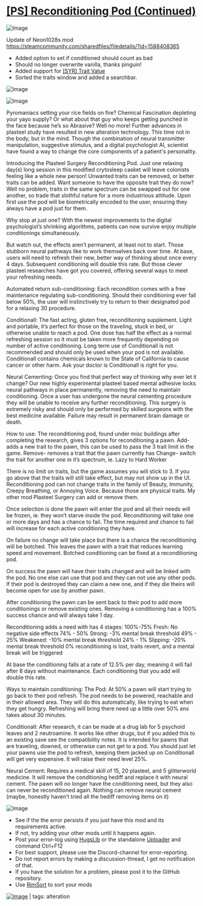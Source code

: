 # [[PS] Reconditioning Pod (Continued)](https://steamcommunity.com/sharedfiles/filedetails/?id=2044003955)

![Image](https://i.imgur.com/buuPQel.png)

Update of Neon1028s mod
https://steamcommunity.com/sharedfiles/filedetails/?id=1588408365

- Added option to set if conditioned should count as bad
- Should no longer overwrite vanilla, thanks pinguin!
- Added support for [[SYR] Trait Value](https://steamcommunity.com/sharedfiles/filedetails/?id=2451324814)
- Sorted the traits window and added a searchbar.

![Image](https://i.imgur.com/pufA0kM.png)
	
![Image](https://i.imgur.com/Z4GOv8H.png)

Pyromaniacs setting your rice fields on fire? Chemical Fascination depleting your yayo supply? Or what about that guy who keeps getting punched in the face because he’s so Abrasive? Well no more! Further advances in plasteel study have resulted in new alteration technology. This time not in the body, but in the mind. Though the combination of neural transmitter manipulation, suggestive stimulus, and a digital psychologist AI, scientist have found a way to change the core components of a patient's personality.

Introducing the Plasteel Surgery Reconditioning Pod. Just one relaxing day(s) long session in this modified crytosleep casket will leave colonists feeling like a whole new person! Unwanted traits can be removed, or better traits can be added. Want someone to have the opposite trait they do now? Well no problem, traits in the same spectrum can be swapped out for one another, so trade that slothful nature for a more industrious attitude. Upon first use the pod will be biometrically encoded to the user, ensuring they always have a pod just for them.

Why stop at just one? With the newest improvements to the digital psychologist’s shrinking algorithms, patients can now survive enjoy multiple conditionings simultaneously.

But watch out, the effects aren’t permanent, at least not to start. Those stubborn neural pathways like to work themselves back over time. At base, users will need to refresh their new, better way of thinking about once every 4 days. Subsequent conditioning will double this rate. But those clever plasteel researches have got you covered, offering several ways to meet your refreshing needs.

Automated return sub-conditioning: Each recondition comes with a free maintenance regulating sub-conditioning. Should their conditioning ever fall below 50%, the user will instinctively try to return to their designated pod for a relaxing 30 procedure.

Conditionall: The fast acting, gluten free, reconditioning supplement. Light and portable, it’s perfect for those on the traveling, stuck in bed, or otherwise unable to reach a pod. One dose has half the effect as a normal refreshing session so it must be taken more frequently depending on number of active conditioning. Long term use of Conditionall is not recommended and should only be used when your pod is not available. Conditionall contains chemicals known to the State of California to cause cancer or other harm. Ask your doctor is Conditionall is right for you.

Neural Cementing: Once you find that perfect way of thinking why ever let it change? Our new highly experimental plasteel based mental adhesive locks neural pathways in place permanently, removing the need to maintain conditioning. Once a user has undergone the neural cementing procedure they will be unable to receive any further reconditioning. This surgery is extremely risky and should only be performed by skilled surgeons with the best medicine available. Failure may result in permanent brain damage or death.

How to use:
The reconditioning pod, found under misc buildings after completing the research, gives 3 options for reconditioning a pawn.
Add- adds a new trait to the pawn, this can be used to pass the 3 trait limit in the game.
Remove- removes a trait that the pawn currently has
Change- switch the trait for another one in it’s spectrum, ie. Lazy to Hard Worker

There is no limit on traits, but the game assumes you will stick to 3. If you go above that the traits will still take effect, but may not show up in the UI. Reconditioning pod can not change traits in the family of Beauty, Immunity, Creepy Breathing, or Annoying Voice. Because those are physical traits. My other mod Plasteel Surgery can add or remove them.

Once selection is done the pawn will enter the pod and all their needs will be frozen, ie. they won’t starve inside the pod. Reconditioning will take one or more days and has a chance to fail. The time required and chance to fail will increase for each active conditioning they have.

On failure no change will take place but there is a chance the reconditioning will be botched. This leaves the pawn with a trait that reduces learning speed and movement. Botched conditioning can be fixed at a reconditioning pod.

On success the pawn will have their traits changed and will be linked with the pod. No one else can use that pod and they can not use any other pods. If their pod is destroyed they can claim a new one, and if they die theirs will become open for use by another pawn.

After conditioning the pawn can be sent back to their pod to add more conditionings or remove existing ones. Removing a conditioning has a 100% success chance and will always take 1 day.

Reconditioning adds a need with has 4 stages:
100%-75% Fresh: No negative side effects
74% - 50% Strong: -3% mental break threshold
49% - 25% Weakened: -10% mental break threshold
24% - 1% Slipping: -20% mental break threshold
0% reconditioning is lost, traits revert, and a mental break will be triggered

At base the conditioning falls at a rate of 12.5% per day, meaning it will fail after 8 days without maintenance. Each conditioning that you add will double this rate.

Ways to maintain conditioning:
The Pod: At 50% a pawn will start trying to go back to their pod refresh. The pod needs to be powered, reachable and in their allowed area. They will do this automatically, like trying to eat when they get hungry. Refreshing will bring there need up a little over 50% ans takes about 30 minutes.

Conditionall: After research, it can be made at a drug lab for 5 psychoid leaves and 2 neutroamine. It works like other drugs, but if you added this to an existing save see the compatibility notes. It is intended for pawns that are traveling, downed, or otherwise can not get to a pod. You should just let your pawns use the pod to refresh, keeping them jacked up on Conditionall will get very expensive. It will raise their need level 25%.

Neural Cement: Requires a medical skill of 15, 20 plasteel, and 5 glitterworld medicine. It will remove the conditioning hediff and replace it with neural cement. The pawn will no longer have the conditioning need, but they also can never be reconditioned again. Nothing can remove neural cement (maybe, honestly haven’t tried all the hediff removing items on it)

![Image](https://i.imgur.com/PwoNOj4.png)



-  See if the the error persists if you just have this mod and its requirements active.
-  If not, try adding your other mods until it happens again.
-  Post your error-log using [HugsLib](https://steamcommunity.com/workshop/filedetails/?id=818773962) or the standalone [Uploader](https://steamcommunity.com/sharedfiles/filedetails/?id=2873415404) and command Ctrl+F12
-  For best support, please use the Discord-channel for error-reporting.
-  Do not report errors by making a discussion-thread, I get no notification of that.
-  If you have the solution for a problem, please post it to the GitHub repository.
-  Use [RimSort](https://github.com/RimSort/RimSort/releases/latest) to sort your mods

 

[![Image](https://img.shields.io/github/v/release/emipa606/PSReconditioningPod?label=latest%20version&style=plastic&color=9f1111&labelColor=black)](https://steamcommunity.com/sharedfiles/filedetails/changelog/2044003955) | tags:  alteration
